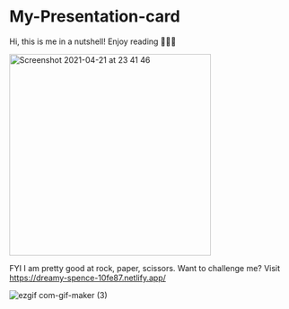# My-Presentation-card
Hi, this is me in a nutshell! Enjoy reading 💁🏽‍♀️


<img width="359" alt="Screenshot 2021-04-21 at 23 41 46" src="https://user-images.githubusercontent.com/74925057/115624709-4bf88000-a2fb-11eb-892f-8af22f3a60ad.png">


FYI I am pretty good at rock, paper, scissors. Want to challenge me?
Visit https://dreamy-spence-10fe87.netlify.app/

![ezgif com-gif-maker (3)](https://user-images.githubusercontent.com/74925057/115625241-0d16fa00-a2fc-11eb-864d-626397d9f67d.gif)
